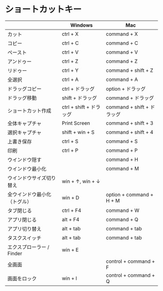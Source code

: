 # ショートカットキー

|                              | Windows                 | Mac                        |
| ---------------------------- | ----------------------- | -------------------------- |
| カット                       | ctrl + X                | command + X                |
| コピー                       | ctrl + C                | command + C                |
| ペースト                     | ctrl + V                | command + V                |
| アンドゥー                   | ctrl + Z                | command + Z                |
| リドゥー                     | ctrl + Y                | command + shift + Z        |
| 全選択                       | ctrl + A                | command + A                |
| ドラッグコピー               | ctrl + ドラッグ         | option + ドラッグ          |
| ドラッグ移動                 | shift + ドラッグ        | command + ドラッグ         |
| ショートカット作成           | ctrl + shift + ドラッグ | command + shift + ドラッグ |
| 全体キャプチャ               | Print Screen            | command + shift + 3        |
| 選択キャプチャ               | shift + win + S         | command + shift + 4        |
| 上書き保存                   | ctrl + S                | command + S                |
| 印刷                         | ctrl + P                | command + P                |
| ウインドウ隠す               |                         | command + H                |
| ウインドウ最小化             |                         | command + M                |
| ウインドウサイズ切り替え     | win + ↑, win + ↓        |                            |
| 全ウインドウ最小化（トグル） | win + D                 | option + command + H + M   |
| タブ閉じる                   | ctrl + F4               | command + W                |
| アプリ閉じる                 | alt + F4                | command + Q                |
| アプリ切り替え               | alt + tab               | command + tab              |
| タスクスイッチ               | alt + tab               | command + tab              |
| エクスプローラー / Finder    | win + E                 |                            |
| 全画面                       |                         | control + command + F      |
| 画面をロック                 | win + l                 | control + command + Q      |
